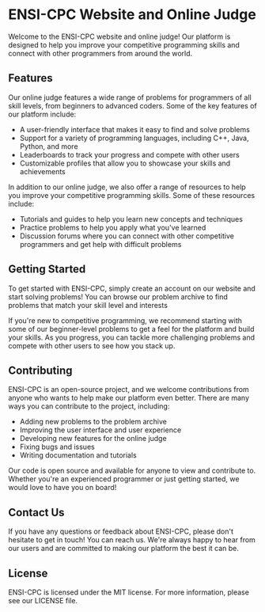 # ENSI-CPC Website and Online Judge

Welcome to the ENSI-CPC website and online judge! Our platform is designed to help you improve your competitive programming skills and connect with other programmers from around the world.

## Features

Our online judge features a wide range of problems for programmers of all skill levels, from beginners to advanced coders. Some of the key features of our platform include:

- A user-friendly interface that makes it easy to find and solve problems
- Support for a variety of programming languages, including C++, Java, Python, and more
- Leaderboards to track your progress and compete with other users
- Customizable profiles that allow you to showcase your skills and achievements

In addition to our online judge, we also offer a range of resources to help you improve your competitive programming skills. Some of these resources include:

- Tutorials and guides to help you learn new concepts and techniques
- Practice problems to help you apply what you've learned
- Discussion forums where you can connect with other competitive programmers and get help with difficult problems

## Getting Started

To get started with ENSI-CPC, simply create an account on our website and start solving problems! You can browse our problem archive to find problems that match your skill level and interests

If you're new to competitive programming, we recommend starting with some of our beginner-level problems to get a feel for the platform and build your skills. As you progress, you can tackle more challenging problems and compete with other users to see how you stack up.

## Contributing

ENSI-CPC is an open-source project, and we welcome contributions from anyone who wants to help make our platform even better. There are many ways you can contribute to the project, including:

- Adding new problems to the problem archive
- Improving the user interface and user experience
- Developing new features for the online judge
- Fixing bugs and issues
- Writing documentation and tutorials

Our code is open source and available for anyone to view and contribute to. Whether you're an experienced programmer or just getting started, we would love to have you on board!

## Contact Us

If you have any questions or feedback about ENSI-CPC, please don't hesitate to get in touch! You can reach us. We're always happy to hear from our users and are committed to making our platform the best it can be.

## License

ENSI-CPC is licensed under the MIT license. For more information, please see our LICENSE file.
 
